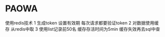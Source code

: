 # PAOWA
使用redis技术
1 生成token 设置有效期 每次请求都要验证token
2 对数据使用缓存 从redis中取
3 使用list记录前50名 缓存存活时间为5min 缓存失效再去sql中查